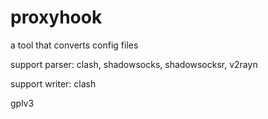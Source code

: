 # proxyhook

a tool that converts config files

support parser: clash, shadowsocks, shadowsocksr, v2rayn

support writer: clash

gplv3

